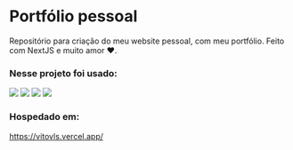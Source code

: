 # Portfólio pessoal

Repositório para criação do meu website pessoal, com meu portfólio. Feito com NextJS e muito amor ❤️.

### Nesse projeto foi usado:

<img src="https://img.shields.io/badge/next.js-000000?style=for-the-badge&logo=nextdotjs&logoColor=white" />
<img src="https://img.shields.io/badge/HTML5-E34F26?style=for-the-badge&logo=html5&logoColor=white" />
<img src="https://img.shields.io/badge/JavaScript-323330?style=for-the-badge&logo=javascript&logoColor=F7DF1E" />
<img src="https://img.shields.io/badge/CSS3-1572B6?style=for-the-badge&logo=css3&logoColor=white" />

### Hospedado em: 

https://vitovls.vercel.app/
